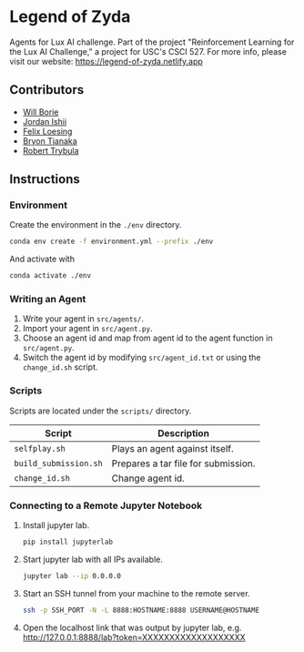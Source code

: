 # Legend of Zyda

Agents for Lux AI challenge. Part of the project "Reinforcement Learning for the
Lux AI Challenge," a project for USC's CSCI 527. For more info, please visit our
website: <https://legend-of-zyda.netlify.app>

## Contributors

- [Will Borie](https://www.willborie.com/)
- [Jordan Ishii](https://www.linkedin.com/in/jordan-ishii-a13b67104/)
- [Felix Loesing](https://www.linkedin.com/in/felix-loesing/)
- [Bryon Tjanaka](https://btjanaka.net/)
- [Robert Trybula](https://www.linkedin.com/in/rob-trybula/)

## Instructions

### Environment

Create the environment in the `./env` directory.

```bash
conda env create -f environment.yml --prefix ./env
```

And activate with

```bash
conda activate ./env
```

### Writing an Agent

1. Write your agent in `src/agents/`.
1. Import your agent in `src/agent.py`.
1. Choose an agent id and map from agent id to the agent function in
   `src/agent.py`.
1. Switch the agent id by modifying `src/agent_id.txt` or using the
   `change_id.sh` script.

### Scripts

Scripts are located under the `scripts/` directory.

| Script                | Description                         |
| --------------------- | ----------------------------------- |
| `selfplay.sh`         | Plays an agent against itself.      |
| `build_submission.sh` | Prepares a tar file for submission. |
| `change_id.sh`        | Change agent id.                    |

### Connecting to a Remote Jupyter Notebook

1. Install jupyter lab.
   ```bash
   pip install jupyterlab
   ```
1. Start jupyter lab with all IPs available.
   ```bash
   jupyter lab --ip 0.0.0.0
   ```
1. Start an SSH tunnel from your machine to the remote server.
   ```bash
   ssh -p SSH_PORT -N -L 8888:HOSTNAME:8888 USERNAME@HOSTNAME
   ```
1. Open the localhost link that was output by jupyter lab, e.g.
   http://127.0.0.1:8888/lab?token=XXXXXXXXXXXXXXXXXXX
